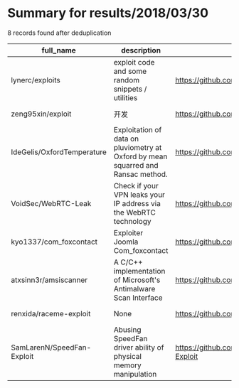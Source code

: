 
# Summary for results/2018/03/30
    
8 records found after deduplication

| full_name | description | html_url | matched_list | matched_count | pushed_at | size | stargazers_count | language | forks_count | vul_ids |
|----------------------------|-----------------------------------------------------------------------------------|-----------------------------------------------|----------------------------------|-----------------|---------------------------|--------|--------------------|------------|---------------|-----------|
| lynerc/exploits | exploit code and some random snippets / utilities | https://github.com/lynerc/exploits | ['exploit'] | 1 | 2018-03-30 01:39:55+00:00 | 2005 | 6 | Python | 3 | [] |
| zeng95xin/exploit | 开发 | https://github.com/zeng95xin/exploit | ['exploit'] | 1 | 2018-03-30 02:33:30+00:00 | 8827 | 0 | JavaScript | 0 | [] |
| IdeGelis/OxfordTemperature | Exploitation of data on pluviometry at Oxford by mean squarred and Ransac method. | https://github.com/IdeGelis/OxfordTemperature | ['exploit'] | 1 | 2018-03-30 21:20:42+00:00 | 5347 | 0 | Python | 0 | [] |
| VoidSec/WebRTC-Leak | Check if your VPN leaks your IP address via the WebRTC technology | https://github.com/VoidSec/WebRTC-Leak | ['exploit'] | 1 | 2018-03-30 11:15:27+00:00 | 9 | 142 | JavaScript | 36 | [] |
| kyo1337/com_foxcontact | Exploiter Joomla Com_foxcontact | https://github.com/kyo1337/com_foxcontact | ['exploit'] | 1 | 2018-03-30 17:27:53+00:00 | 7 | 1 | PHP | 1 | [] |
| atxsinn3r/amsiscanner | A C/C++ implementation of Microsoft's Antimalware Scan Interface | https://github.com/atxsinn3r/amsiscanner | ['metasploit module OR payload'] | 1 | 2018-03-30 19:53:44+00:00 | 96 | 136 | C++ | 36 | [] |
| renxida/raceme-exploit | None | https://github.com/renxida/raceme-exploit | ['exploit'] | 1 | 2018-03-30 19:58:07+00:00 | 48 | 0 | Python | 0 | [] |
| SamLarenN/SpeedFan-Exploit | Abusing SpeedFan driver ability of physical memory manipulation | https://github.com/SamLarenN/SpeedFan-Exploit | ['exploit'] | 1 | 2018-03-30 23:09:01+00:00 | 49 | 58 | C++ | 25 | [] |
